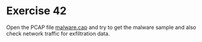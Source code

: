 # Exercise 42

Open the PCAP file [malware.cap](https://drive.google.com/file/d/1Juay1M2g1Cx7cMT6T2R-6oDMrfCHuHi_/view?usp=sharing) and try to get the malware sample and also check network traffic for exfiltration data.